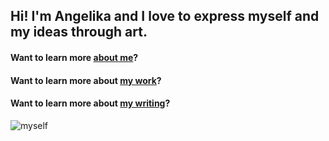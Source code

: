 ## Hi! I'm Angelika and I love to express myself and my ideas through art.

#### Want to learn more [about me](about.md)?

#### Want to learn more about [my work](work.md)?

#### Want to learn more about [my writing](writing.md)?

![myself](images/girl-with-leaves.jpg)


